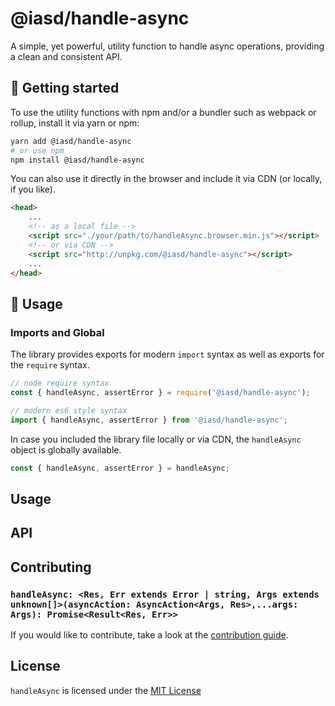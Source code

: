 <!-- @format -->

# @iasd/handle-async

A simple, yet powerful, utility function to handle async operations, providing a clean and consistent API.

## 🚀 Getting started

To use the utility functions with npm and/or a bundler such as webpack or rollup, install it via yarn or npm:

```bash
yarn add @iasd/handle-async
# or use npm
npm install @iasd/handle-async
```

You can also use it directly in the browser and include it via CDN (or locally, if you like).

```html
<head>
    ...
    <!-- as a local file -->
    <script src="./your/path/to/handleAsync.browser.min.js"></script>
    <!-- or via CDN -->
    <script src="http://unpkg.com/@iasd/handle-async"></script>
    ...
</head>
```

## 🔧 Usage

### Imports and Global

The library provides exports for modern `import` syntax as well as exports for the `require` syntax.

```js
// node require syntax
const { handleAsync, assertError } = require('@iasd/handle-async');

// modern es6 style syntax
import { handleAsync, assertError } from '@iasd/handle-async';
```

In case you included the library file locally or via CDN, the `handleAsync` object is globally available.

```js
const { handleAsync, assertError } = handleAsync;
```

## Usage

## API

## Contributing

### `handleAsync: <Res, Err extends Error | string, Args extends unknown[]>(asyncAction: AsyncAction<Args, Res>,...args: Args): Promise<Result<Res, Err>>`

If you would like to contribute, take a look at the [contribution guide](./contributing.md).

## License

`handleAsync` is licensed under the [MIT License](https://opensource.org/licenses/MIT)
